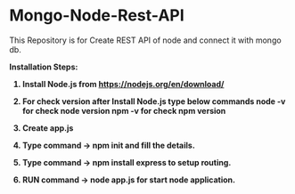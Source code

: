 # Mongo-Node-Rest-API
This Repository is for Create REST API of node and connect it with mongo db.

<b>Installation Steps:<b>

   1. Install Node.js from https://nodejs.org/en/download/

   2. For check version after Install Node.js type below commands
         node -v for check node version
         npm -v for check npm version

   3. Create app.js

   4. Type command -> npm init and fill the details.

   5. Type command -> npm install express to setup routing.

   6. RUN command -> node app.js for start node application.